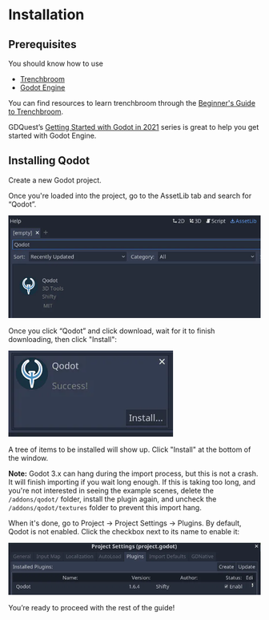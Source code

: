 # Installation

## Prerequisites
You should know how to use
- [Trenchbroom](https://trenchbroom.github.io/)
- [Godot Engine](https://godotengine.org/)

You can find resources to learn trenchbroom through the [Beginner's Guide to Trenchbroom](https://coda.io/d/Trenchbroom-Guide_d77T7fADkTg/Beginners-Guide-to-Trenchbroom_suqnS).

GDQuest’s [Getting Started with Godot in 2021](https://www.gdquest.com/tutorial/godot/learning-paths/getting-started-in-2021/chapter/1.getting-started/) series is great to help you get started with Godot Engine.

## Installing Qodot
Create a new Godot project.

Once you're loaded into the project, go to the AssetLib tab and search for “Qodot”.

![](../images/install-assetlib.png)

Once you click “Qodot” and click download, wait for it to finish downloading, then click "Install":

![](../images/install-plugin.png)

A tree of items to be installed will show up. Click "Install" at the bottom of the window.

**Note:** Godot 3.x can hang during the import process, but this is not a crash. It will finish importing if you wait long enough. If this is taking too long, and you're not interested in seeing the example scenes, delete the `/addons/qodot/` folder, install the plugin again, and uncheck the `/addons/qodot/textures` folder to prevent this import hang.

When it's done, go to Project → Project Settings -> Plugins. By default, Qodot is not enabled. Click the checkbox next to its name to enable it:

![](../images/install-plugin-enable.png)

You’re ready to proceed with the rest of the guide!